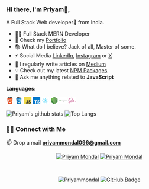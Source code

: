 ### Hi there, I'm Priyam👦,
A Full Stack Web developer🎯 from India.

- 👨‍💻 Full Stack MERN Developer
- 🎥 Check my [Portfolio](https://priyammondal.github.io/portfolio/)
- 📚 What do I believe? Jack of all, Master of some.
- ⚡ Social Media [LinkedIn](https://www.linkedin.com/in/priyam-mondal/), [Instagram](https://instagram.com/thepriyammondal) or [X](https://x.com/priyam_jsx)
- 📝 I regularly write articles on [Medium](https://thepriyammondal.medium.com/)
- 💡 Check out my latest [NPM Packages](https://www.npmjs.com/~priyammondal)
- 💬 Ask me anything related to **JavaScript**

**Languages:**  

<code><img height="20" src="https://raw.githubusercontent.com/github/explore/80688e429a7d4ef2fca1e82350fe8e3517d3494d/topics/html/html.png"></code>
<code><img height="20" src="https://raw.githubusercontent.com/github/explore/80688e429a7d4ef2fca1e82350fe8e3517d3494d/topics/css/css.png"></code>
<code><img height="20" src="https://raw.githubusercontent.com/github/explore/80688e429a7d4ef2fca1e82350fe8e3517d3494d/topics/javascript/javascript.png"></code>
<code><img height="20" src="https://raw.githubusercontent.com/github/explore/80688e429a7d4ef2fca1e82350fe8e3517d3494d/topics/typescript/typescript.png"></code>
<code><img height="20" src="https://raw.githubusercontent.com/github/explore/80688e429a7d4ef2fca1e82350fe8e3517d3494d/topics/react/react.png"></code>
<code><img height="20" src="https://raw.githubusercontent.com/github/explore/80688e429a7d4ef2fca1e82350fe8e3517d3494d/topics/nodejs/nodejs.png"></code>
<code><img height="20" src="https://raw.githubusercontent.com/github/explore/80688e429a7d4ef2fca1e82350fe8e3517d3494d/topics/mongodb/mongodb.png"></code>
<code><img height="20" src="https://raw.githubusercontent.com/github/explore/80688e429a7d4ef2fca1e82350fe8e3517d3494d/topics/sass/sass.png"></code>

![Priyam's github stats](https://github-readme-stats.vercel.app/api?username=Priyammondal&theme=tokyonight&show_icons=true&hide=["issues"])
![Top Langs](https://github-readme-stats.vercel.app/api/top-langs/?username=Priyammondal&theme=tokyonight&layout=compact)

<h3> 🤝🏻 Connect with Me </h3>

📫 Drop a mail **priyammondal096@gmail.com**
<br/>
<p align="center">
<a href="https://www.linkedin.com/in/priyam-mondal/" target="blank"><img align="center" src="https://cdn-icons-png.flaticon.com/512/145/145807.png" alt="Priyam Mondal" height="40" width="40" /></a> 
<a href="https://www.hackerrank.com/Priyam1998" target="blank"><img align="center" src="https://raw.githubusercontent.com/rahuldkjain/github-profile-readme-generator/master/src/images/icons/Social/hackerrank.svg" alt="Priyam Mondal" height="30" width="40" /></a>
</p>
<br/>
<p align="center"> <img src="https://komarev.com/ghpvc/?username=Priyammondal&label=Profile%20views&color=19b40e&style=flat-square" alt="Priyammondal" /> 
<a href="https://github.com/Priyammondal?tab=followers"><img src="https://img.shields.io/github/followers/Priyammondal?label=Followers&style=social" alt="GitHub Badge"></a>
</p>
